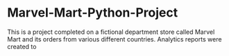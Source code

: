 # Marvel-Mart-Python-Project

This is a project completed on a fictional department store called Marvel Mart and its orders from various different countries. Analytics reports were created to 

